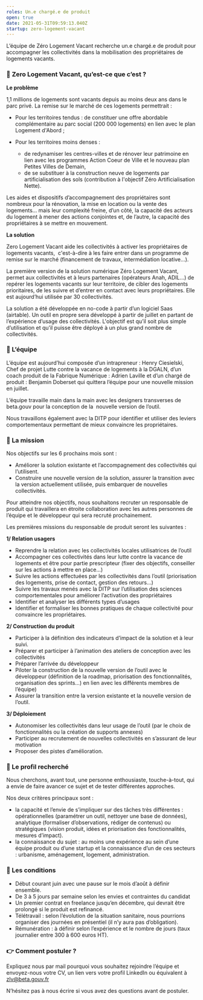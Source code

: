 ```yaml
---
roles: Un.e chargé.e de produit
open: true
date: 2021-05-31T09:59:13.040Z
startup: zero-logement-vacant
---
```

L’équipe de Zéro Logement Vacant recherche un.e chargé.e de produit pour accompagner les collectivités dans la mobilisation des propriétaires de logements vacants. 

### 🎯 **Zero Logement Vacant, qu’est-ce que c’est ?** 

**Le problème** 

1,1 millions de logements sont vacants depuis au moins deux ans dans le parc privé. La remise sur le marché de ces logements permettrait : 

* Pour les territoires tendus : de constituer une offre abordable complémentaire au parc social (200 000 logements) en lien avec le plan Logement d'Abord ;
* Pour les territoires moins denses : 

  * de redynamiser les centres-villes et de rénover leur patrimoine en lien avec les programmes Action Coeur de Ville et le nouveau plan Petites Villes de Demain, 
  * de se substituer à la construction neuve de logements par artificialisation des sols (contribution à l'objectif Zéro Artificialisation Nette). 

Les aides et dispositifs d’accompagnement des propriétaires sont nombreux pour la rénovation, la mise en location ou la vente des logements… mais leur complexité freine, d’un côté, la capacité des acteurs du logement à mener des actions conjointes et, de l’autre, la capacité des propriétaires à se mettre en mouvement. 

**La solution**

Zero Logement Vacant aide les collectivités à activer les propriétaires de logements vacants,  c'est-à-dire à les faire entrer dans un programme de remise sur le marché (financement de travaux, intermédiation locative…). 

La première version de la solution numérique Zéro Logement Vacant, permet aux collectivités et à leurs partenaires (opérateurs Anah, ADIL…) de repérer les logements vacants sur leur territoire, de cibler des logements prioritaires, de les suivre et d’entrer en contact avec leurs propriétaires. Elle est aujourd’hui utilisée par 30 collectivités. 

La solution a été développée en no-code à partir d’un logiciel Saas (airtable). Un outil en propre sera développé à partir de juillet en partant de l’expérience d’usage des collectivités. L'objectif est qu’il soit plus simple d’utilisation et qu’il puisse être déployé à un plus grand nombre de collectivités. 

### 👋 L’équipe

L’équipe est aujourd’hui composée d’un intrapreneur : Henry Ciesielski, Chef de projet Lutte contre la vacance de logements à la DGALN, d’un coach produit de la Fabrique Numérique : Adrien Laville et d’un chargé de produit : Benjamin Doberset qui quittera l’équipe pour une nouvelle mission en juillet. 

L’équipe travaille main dans la main avec les designers transverses de beta.gouv pour la conception de la  nouvelle version de l’outil.

Nous travaillons également avec la DITP pour identifier et utiliser des leviers comportementaux permettant de mieux convaincre les propriétaires. 

### 🤝 La mission 

Nos objectifs sur les 6 prochains mois sont : 

* Améliorer la solution existante et l’accompagnement des collectivités qui l’utilisent. 
* Construire une nouvelle version de la solution, assurer la transition avec la version actuellement utilisée, puis embarquer de nouvelles collectivités. 

Pour atteindre nos objectifs, nous souhaitons recruter un responsable de produit qui travaillera en étroite collaboration avec les autres personnes de l’équipe et le développeur qui sera recruté prochainement. 

Les premières missions du responsable de produit seront les suivantes : 

**1/ Relation usagers** 

* Reprendre la relation avec les collectivités locales utilisatrices de l’outil
* Accompagner ces collectivités dans leur lutte contre la vacance de logements et être pour partie prescripteur (fixer des objectifs, conseiller sur les actions à mettre en place…)
* Suivre les actions effectuées par les collectivités dans l’outil (priorisation des logements, prise de contact, gestion des retours…)
* Suivre les travaux menés avec la DITP sur l’utilisation des sciences comportementales pour améliorer l’activation des propriétaires
* Identifier et analyser les différents types d’usages 
* Identifier et formaliser les bonnes pratiques de chaque collectivité pour convaincre les propriétaires. 

**2/ Construction du produit**

* Participer à la définition des indicateurs d’impact de la solution et à leur suivi. 
* Préparer et participer à l’animation des ateliers de conception avec les collectivités
* Préparer l’arrivée du développeur 
* Piloter la construction de la nouvelle version de l’outil avec le développeur (définition de la roadmap, priorisation des fonctionnalités, organisation des sprints…) en lien avec les différents membres de l’équipe)
* Assurer la transition entre la version existante et la nouvelle version de l’outil. 

**3/ Déploiement** 

* Autonomiser les collectivités dans leur usage de l’outil (par le choix de fonctionnalités ou la création de supports annexes)
* Participer au recrutement de nouvelles collectivités en s’assurant de leur motivation 
* Proposer des pistes d’amélioration. 

### 🔎 Le profil recherché 

Nous cherchons, avant tout, une personne enthousiaste, touche-à-tout, qui a envie de faire avancer ce sujet et de tester différentes approches. 

Nos deux critères principaux sont : 

* la capacité et l’envie de s’impliquer sur des tâches très différentes : opérationnelles (paramétrer un outil, nettoyer une base de données), analytique (formaliser d’observations, rédiger de contenus) ou stratégiques (vision produit, idées et priorisation des fonctionnalités, mesures d’impact). 
* la connaissance du sujet : au moins une expérience au sein d’une équipe produit ou d’une startup et la connaissance d’un de ces secteurs : urbanisme, aménagement, logement, administration. 

### 📝 Les conditions

* Début courant juin avec une pause sur le mois d’août à définir ensemble. 
* De 3 à 5 jours par semaine selon les envies et contraintes du candidat
* Un premier contrat en freelance jusqu’en décembre, qui devrait être prolongé si le produit est refinancé. 
* Télétravail : selon l’évolution de la situation sanitaire, nous pourrions organiser des journées en présentiel (il n’y aura pas d’obligation). 
* Rémunération : à définir selon l’expérience et le nombre de jours (taux journalier entre 300 à 600 euros HT). 

### 👉 Comment postuler ? 

Expliquez nous par mail pourquoi vous souhaitez rejoindre l’équipe et envoyez-nous votre CV, un lien vers votre profil LinkedIn ou équivalent à [zlv@beta.gouv.fr](mailto:zlv@beta.gouv.fr)

N’hésitez pas à nous écrire si vous avez des questions avant de postuler.
